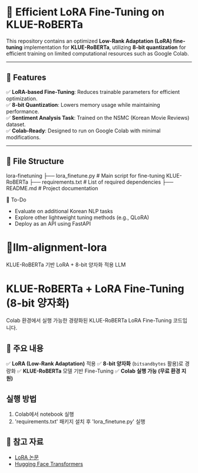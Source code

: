# 🚀 Efficient LoRA Fine-Tuning on KLUE-RoBERTa  

This repository contains an optimized **Low-Rank Adaptation (LoRA) fine-tuning** implementation for **KLUE-RoBERTa**, utilizing **8-bit quantization** for efficient training on limited computational resources such as Google Colab.  

---

## 📌 Features
✅ **LoRA-based Fine-Tuning**: Reduces trainable parameters for efficient optimization.  
✅ **8-bit Quantization**: Lowers memory usage while maintaining performance.  
✅ **Sentiment Analysis Task**: Trained on the NSMC (Korean Movie Reviews) dataset.  
✅ **Colab-Ready**: Designed to run on Google Colab with minimal modifications.  

---

## 📂 File Structure
lora-finetuning ├── lora_finetune.py # Main script for fine-tuning KLUE-RoBERTa ├── requirements.txt # List of required dependencies ├── README.md # Project documentation

📝 To-Do
- Evaluate on additional Korean NLP tasks
- Explore other lightweight tuning methods (e.g., QLoRA)
- Deploy as an API using FastAPI


# 🚀llm-alignment-lora
KLUE-RoBERTa 기반 LoRA + 8-bit 양자화 적용 LLM

# KLUE-RoBERTa + LoRA Fine-Tuning (8-bit 양자화)
Colab 환경에서 실행 가능한 경량화된 KLUE-RoBERTa LoRA Fine-Tuning 코드입니다.

## 📌 주요 내용
✅ **LoRA (Low-Rank Adaptation)** 적용
✅ **8-bit 양자화** (`bitsandbytes` 활용)로 경량화
✅ **KLUE-RoBERTa** 모델 기반 Fine-Tuning
✅ **Colab 실행 가능 (무료 환경 지원)**

## 실행 방법
1. Colab에서 notebook 실행
2. 'requirements.txt' 패키지 설치 후 'lora_finetune.py' 실행

## 🔗 참고 자료
- [LoRA 논문](https://arxiv.org/abs/2106.09685)
- [Hugging Face Transformers](https://huggingface.co/docs/transformers/index)
